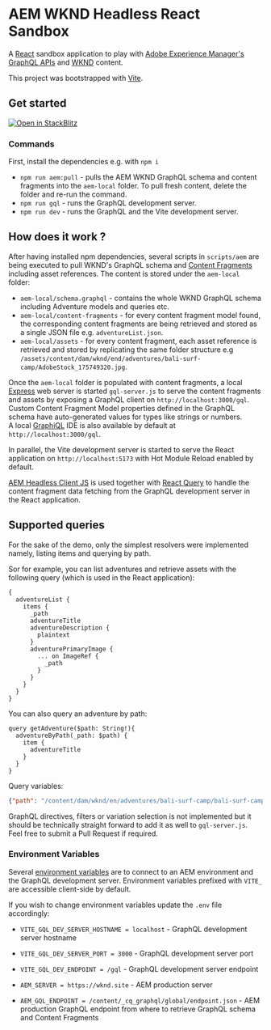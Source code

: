 # AEM WKND Headless React Sandbox

A [React](https://reactjs.org/) sandbox application to play with [Adobe Experience Manager's GraphQL APIs](https://experienceleague.adobe.com/docs/experience-manager-cloud-service/headless-journey/developer/overview.html) and [WKND](https://wknd.site/) content.

This project was bootstrapped with [Vite](https://vitejs.dev/guide/).

## Get started

<a href="https://stackblitz.com/fork/github/AdobeDocs/aem-wknd-headless-react-sandbox?title=AEM WKND Headless React Sandbox&terminal=dev">
  <img
    alt="Open in StackBlitz"
    src="https://developer.stackblitz.com/img/open_in_stackblitz.svg"
  />
</a>

### Commands

First, install the dependencies e.g. with `npm i`

- `npm run aem:pull` - pulls the AEM WKND GraphQL schema and content fragments into the `aem-local` folder. To pull fresh content, delete the folder and re-run the command.
- `npm run gql` - runs the GraphQL development server.
- `npm run dev` - runs the GraphQL and the Vite development server.

## How does it work ?

After having installed npm dependencies, several scripts in `scripts/aem` are being executed to pull WKND's GraphQL schema and [Content Fragments](https://experienceleague.adobe.com/docs/experience-manager-learn/sites/content-fragments/content-fragments-console.html?lang=en) including asset references.
The content is stored under the `aem-local` folder:

- `aem-local/schema.graphql` - contains the whole WKND GraphQL schema including Adventure models and queries etc.
- `aem-local/content-fragments` - for every content fragment model found, the corresponding content fragments are being retrieved and stored as a single JSON file e.g. `adventureList.json`.
- `aem-local/assets` - for every content fragment, each asset reference is retrieved and stored by replicating the same folder structure e.g `/assets/content/dam/wknd/end/adventures/bali-surf-camp/AdobeStock_175749320.jpg`.

Once the `aem-local` folder is populated with content fragments, a local [Express](https://expressjs.com/) web server is started `gql-server.js` to serve the content fragments and assets by exposing a GraphQL client on `http://localhost:3000/gql`.
Custom Content Fragment Model properties defined in the GraphQL schema have auto-generated values for types like strings or numbers.  
A local [GraphiQL](https://github.com/graphql/graphiql) IDE is also available by default at `http://localhost:3000/gql`.

In parallel, the Vite development server is started to serve the React application on `http://localhost:5173` with Hot Module Reload enabled by default.

[AEM Headless Client JS](https://github.com/adobe/aem-headless-client-js) is used together with [React Query](https://react-query-v3.tanstack.com/) to handle the content fragment data fetching from the GraphQL development server in the React application.

## Supported queries

For the sake of the demo, only the simplest resolvers were implemented namely, listing items and querying by path. 

Sor for example, you can list adventures and retrieve assets with the following query (which is used in the React application): 

```gql
{
  adventureList {
    items {
      _path
      adventureTitle
      adventureDescription {
        plaintext
      }
      adventurePrimaryImage {
        ... on ImageRef {
          _path
        }
      }
    }
  }
} 
```

You can also query an adventure by path: 

```gql 
query getAdventure($path: String!){
  adventureByPath(_path: $path) {
    item {
      adventureTitle
    }
  }
}
```

Query variables: 

```json
{"path": "/content/dam/wknd/en/adventures/bali-surf-camp/bali-surf-camp"}
```

GraphQL directives, filters or variation selection is not implemented but it should be technically straight forward to add it as well to `gql-server.js`. 
Feel free to submit a Pull Request if required.

### Environment Variables

Several [environment variables](https://vitejs.dev/guide/env-and-mode.html) are to connect to an AEM environment and the GraphQL development server.
Environment variables prefixed with `VITE_` are accessible client-side by default.

If you wish to change environment variables update the `.env` file accordingly:

- `VITE_GQL_DEV_SERVER_HOSTNAME = localhost` - GraphQL development server hostname
- `VITE_GQL_DEV_SERVER_PORT = 3000` - GraphQL development server port
- `VITE_GQL_DEV_ENDPOINT = /gql` - GraphQL development server endpoint

- `AEM_SERVER = https://wknd.site` - AEM production server
- `AEM_GQL_ENDPOINT = /content/_cq_graphql/global/endpoint.json` - AEM production GraphQL endpoint from where to retrieve GraphQL schema and Content Fragments
